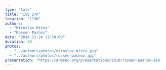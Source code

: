 ```yaml
---
type: "talk"
title: "ISO 27K"
location: "113W"
authors:
  - "Miroslav Mitev"
  - "Rossen Pashov"
date: "2018-11-24 11:30:00"
duration: 30
photos:
  - "../authors/photos/miroslav-mitev.jpg"
  - "../authors/photos/rossen-pashov.jpg"
presentation: "https://armsec.org/presentations/2018/rossen-pashov-iso-27001.pptx"
---
```

